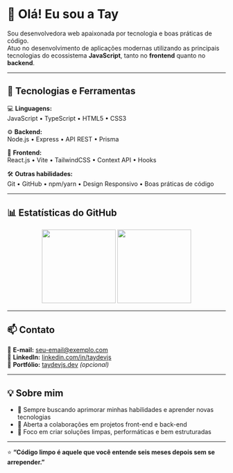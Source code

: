 # 👋 Olá! Eu sou a Tay

Sou desenvolvedora web apaixonada por tecnologia e boas práticas de código.  
Atuo no desenvolvimento de aplicações modernas utilizando as principais tecnologias do ecossistema **JavaScript**, tanto no **frontend** quanto no **backend**.

---

## 🚀 Tecnologias e Ferramentas

💻 **Linguagens:**  
JavaScript • TypeScript • HTML5 • CSS3  

⚙️ **Backend:**  
Node.js • Express • API REST • Prisma  

🧩 **Frontend:**  
React.js • Vite • TailwindCSS • Context API • Hooks  

🛠️ **Outras habilidades:**  
Git • GitHub • npm/yarn • Design Responsivo • Boas práticas de código  

---

## 📊 Estatísticas do GitHub

<div align="center">
  <img height="170em" src="https://github-readme-stats.vercel.app/api?username=taydevjs&show_icons=true&theme=github_dark&count_private=true"/>
  <img height="170em" src="https://github-readme-stats.vercel.app/api/top-langs/?username=taydevjs&layout=compact&theme=github_dark"/>
</div>

---

## 📫 Contato

📧 **E-mail:** [seu-email@exemplo.com](mailto:seu-email@exemplo.com)  
🔗 **LinkedIn:** [linkedin.com/in/taydevjs](https://linkedin.com/in/taydevjs)  
💼 **Portfólio:** [taydevjs.dev](https://taydevjs.dev) *(opcional)*  

---

## 💡 Sobre mim

- 🚀 Sempre buscando aprimorar minhas habilidades e aprender novas tecnologias  
- 💬 Aberta a colaborações em projetos front-end e back-end  
- 🎯 Foco em criar soluções limpas, performáticas e bem estruturadas  

---

⭐ **“Código limpo é aquele que você entende seis meses depois sem se arrepender.”**

